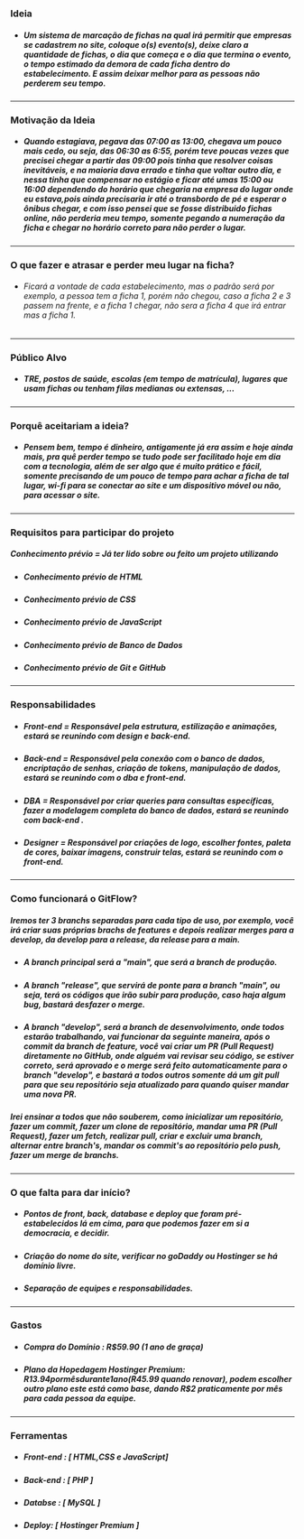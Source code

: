 ### Ideia
- ##### Um sistema de marcação de fichas na qual irá permitir que empresas se cadastrem no site, coloque o(s) evento(s), deixe claro a quantidade de fichas, o dia que começa e o dia que termina o evento, o tempo estimado da demora de cada ficha dentro do estabelecimento. E assim deixar melhor para as pessoas não perderem seu tempo.

-----------------------

### Motivação da Ideia
- ##### Quando estagiava, pegava das 07:00 as 13:00, chegava um pouco mais cedo, ou seja, das 06:30 as 6:55, porém teve poucas vezes que precisei chegar a partir das 09:00 pois tinha que resolver coisas inevitáveis, e na maioria dava errado e tinha que voltar outro dia, e nessa tinha que compensar no estágio e ficar até umas 15:00 ou 16:00 dependendo do horário que chegaria na empresa do lugar onde eu estava,pois ainda precisaria ir até o transbordo de pé e esperar o ônibus chegar, e com isso pensei que se fosse distribuido fichas online, não perderia meu tempo, somente pegando a numeração da ficha e chegar no horário correto para não perder o lugar.

-----------------------

### O que fazer e atrasar e perder meu lugar na ficha?
- ###### Ficará a vontade de cada estabelecimento, mas o padrão será por exemplo, a pessoa tem a ficha 1, porém não chegou, caso a ficha 2 e 3 passem na frente, e a ficha 1 chegar, não sera a ficha 4 que irá entrar mas a ficha 1.

-----------------------

### Público Alvo
- ##### TRE, postos de saúde, escolas (em tempo de matrícula), lugares que usam fichas ou tenham filas medianas ou extensas, ...

-----------------------

### Porquê aceitariam a ideia?
- ##### Pensem bem, tempo é dinheiro, antigamente já era assim e hoje ainda mais, pra quê perder tempo se tudo pode ser facilitado hoje em dia com a tecnologia, além de ser algo que é muito prático e fácil, somente precisando de um pouco de tempo para achar a ficha de tal lugar, wi-fi para se conectar ao site e um dispositivo móvel ou não, para acessar o site.

-----------------------


### Requisitos para participar do projeto
##### Conhecimento prévio = Já ter lido sobre ou feito um projeto utilizando
- ##### Conhecimento prévio de HTML
- ##### Conhecimento prévio de CSS
- ##### Conhecimento prévio de JavaScript
- ##### Conhecimento prévio de Banco de Dados
- ##### Conhecimento prévio de Git e GitHub

---------------------

### Responsabilidades
- ##### Front-end = Responsável pela estrutura, estilização e animações, estará se reunindo com design e back-end.
- ##### Back-end = Responsável pela conexão com o banco de dados, encriptação de senhas, criação de tokens, manipulação de dados, estará se reunindo com o dba e front-end.
- ##### DBA = Responsável por criar queries para consultas específicas, fazer a modelagem completa do banco de dados, estará se reunindo com back-end .
- ##### Designer = Responsável por criações de logo, escolher fontes, paleta de cores, baixar imagens, construir telas, estará se reunindo com o front-end.

---------------------

### Como funcionará o GitFlow?
##### Iremos ter 3 branchs separadas para cada tipo de uso, por exemplo, você irá criar suas próprias brachs de features e depois realizar merges para a develop, da develop para a release, da release para a main.
- ##### A branch principal será a "main", que será a branch de produção.
- ##### A branch "release", que servirá de ponte para a branch "main", ou seja, terá os códigos que irão subir para produção, caso haja algum bug, bastará desfazer o merge.
- ##### A branch "develop", será a branch de desenvolvimento, onde todos estarão trabalhando, vai funcionar da seguinte maneira, após o commit da branch de feature, você vai criar um PR (Pull Request) diretamente no GitHub, onde alguém vai revisar seu código, se estiver correto, será aprovado e o merge será feito automaticamente para o branch "develop", e bastará a todos outros somente dá um git pull para que seu repositório seja atualizado para quando quiser mandar uma nova PR.
##### Irei ensinar a todos que não souberem, como inicializar um repositório, fazer um commit, fazer um clone de repositório, mandar uma PR (Pull Request), fazer um fetch, realizar pull, criar e excluir uma branch, alternar entre branch's, mandar os commit's ao repositório pelo push, fazer um merge de branchs.

---------------------

### O que falta para dar início?
- ##### Pontos de front, back, database e deploy que foram pré-estabelecidos lá em cima, para que podemos fazer em si a democracia, e decidir.
- ##### Criação do nome do site, verificar no goDaddy ou Hostinger se há domínio livre.
- ##### Separação de equipes e responsabilidades.

-----------------------

### Gastos
- ##### Compra do Domínio : R$59.90 (1 ano de graça)
- ##### Plano da Hopedagem Hostinger Premium: R$13.94 por mês durante 1 ano ( R$45.99 quando renovar), podem escolher outro plano este está como base, dando R$2 praticamente por mês para cada pessoa da equipe.

-----------------------

### Ferramentas
- ##### Front-end : [ HTML,CSS e JavaScript]
- ##### Back-end : [ PHP ]
- ##### Databse : [ MySQL ]
- ##### Deploy: [ Hostinger Premium ]
